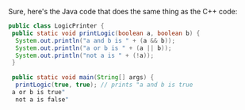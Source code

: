 Sure, here's the Java code that does the same thing as the C++ code:
```java
public class LogicPrinter {
 public static void printLogic(boolean a, boolean b) {
  System.out.println("a and b is " + (a && b));
  System.out.println("a or b is " + (a || b));
  System.out.println("not a is " + (!a));
 }
 
 public static void main(String[] args) {
  printLogic(true, true); // prints "a and b is true
 a or b is true"
  not a is false"

